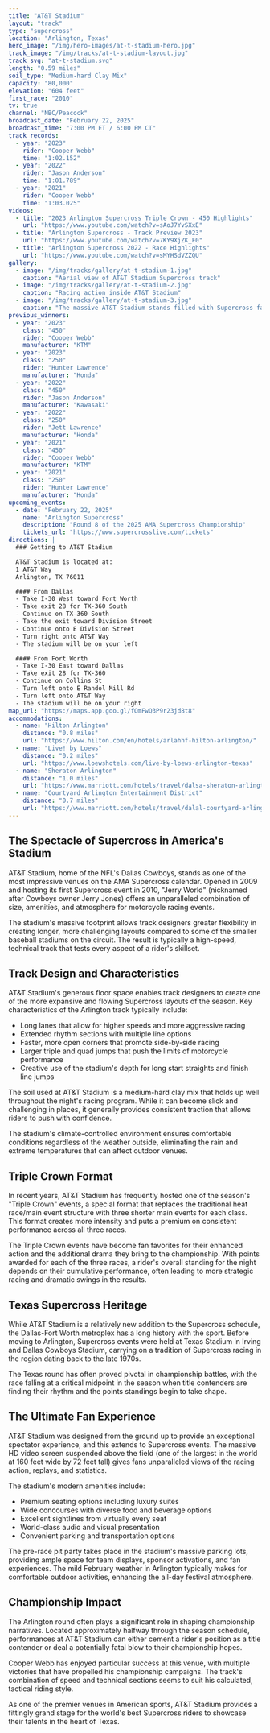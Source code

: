 ```yaml
---
title: "AT&T Stadium"
layout: "track"
type: "supercross"
location: "Arlington, Texas"
hero_image: "/img/hero-images/at-t-stadium-hero.jpg"
track_image: "/img/tracks/at-t-stadium-layout.jpg"
track_svg: "at-t-stadium.svg"
length: "0.59 miles"
soil_type: "Medium-hard Clay Mix"
capacity: "80,000"
elevation: "604 feet"
first_race: "2010"
tv: true
channel: "NBC/Peacock"
broadcast_date: "February 22, 2025"
broadcast_time: "7:00 PM ET / 6:00 PM CT"
track_records:
  - year: "2023"
    rider: "Cooper Webb"
    time: "1:02.152"
  - year: "2022"
    rider: "Jason Anderson"
    time: "1:01.789"
  - year: "2021"
    rider: "Cooper Webb"
    time: "1:03.025"
videos:
  - title: "2023 Arlington Supercross Triple Crown - 450 Highlights"
    url: "https://www.youtube.com/watch?v=sAoJ7YvSXxE"
  - title: "Arlington Supercross - Track Preview 2023"
    url: "https://www.youtube.com/watch?v=7KY9XjZK_F0"
  - title: "Arlington Supercross 2022 - Race Highlights"
    url: "https://www.youtube.com/watch?v=sMYHSdVZZQU"
gallery:
  - image: "/img/tracks/gallery/at-t-stadium-1.jpg"
    caption: "Aerial view of AT&T Stadium Supercross track"
  - image: "/img/tracks/gallery/at-t-stadium-2.jpg"
    caption: "Racing action inside AT&T Stadium"
  - image: "/img/tracks/gallery/at-t-stadium-3.jpg"
    caption: "The massive AT&T Stadium stands filled with Supercross fans"
previous_winners:
  - year: "2023"
    class: "450"
    rider: "Cooper Webb"
    manufacturer: "KTM"
  - year: "2023"
    class: "250"
    rider: "Hunter Lawrence"
    manufacturer: "Honda"
  - year: "2022"
    class: "450"
    rider: "Jason Anderson"
    manufacturer: "Kawasaki"
  - year: "2022"
    class: "250"
    rider: "Jett Lawrence"
    manufacturer: "Honda"
  - year: "2021"
    class: "450"
    rider: "Cooper Webb"
    manufacturer: "KTM"
  - year: "2021"
    class: "250"
    rider: "Hunter Lawrence"
    manufacturer: "Honda"
upcoming_events:
  - date: "February 22, 2025"
    name: "Arlington Supercross"
    description: "Round 8 of the 2025 AMA Supercross Championship"
    tickets_url: "https://www.supercrosslive.com/tickets"
directions: |
  ### Getting to AT&T Stadium

  AT&T Stadium is located at:  
  1 AT&T Way  
  Arlington, TX 76011

  #### From Dallas
  - Take I-30 West toward Fort Worth
  - Take exit 28 for TX-360 South
  - Continue on TX-360 South
  - Take the exit toward Division Street
  - Continue onto E Division Street
  - Turn right onto AT&T Way
  - The stadium will be on your left

  #### From Fort Worth
  - Take I-30 East toward Dallas
  - Take exit 28 for TX-360
  - Continue on Collins St
  - Turn left onto E Randol Mill Rd
  - Turn left onto AT&T Way
  - The stadium will be on your right
map_url: "https://maps.app.goo.gl/fQmFwQ3P9r23jd8t8"
accommodations:
  - name: "Hilton Arlington"
    distance: "0.8 miles"
    url: "https://www.hilton.com/en/hotels/arlahhf-hilton-arlington/"
  - name: "Live! by Loews"
    distance: "0.2 miles"
    url: "https://www.loewshotels.com/live-by-loews-arlington-texas"
  - name: "Sheraton Arlington"
    distance: "1.0 miles"
    url: "https://www.marriott.com/hotels/travel/dalsa-sheraton-arlington-hotel/"
  - name: "Courtyard Arlington Entertainment District"
    distance: "0.7 miles"
    url: "https://www.marriott.com/hotels/travel/dalal-courtyard-arlington-entertainment-district/"
---
```


## The Spectacle of Supercross in America's Stadium

AT&T Stadium, home of the NFL's Dallas Cowboys, stands as one of the most impressive venues on the AMA Supercross calendar. Opened in 2009 and hosting its first Supercross event in 2010, "Jerry World" (nicknamed after Cowboys owner Jerry Jones) offers an unparalleled combination of size, amenities, and atmosphere for motorcycle racing events.

The stadium's massive footprint allows track designers greater flexibility in creating longer, more challenging layouts compared to some of the smaller baseball stadiums on the circuit. The result is typically a high-speed, technical track that tests every aspect of a rider's skillset.

## Track Design and Characteristics

AT&T Stadium's generous floor space enables track designers to create one of the more expansive and flowing Supercross layouts of the season. Key characteristics of the Arlington track typically include:

- Long lanes that allow for higher speeds and more aggressive racing
- Extended rhythm sections with multiple line options
- Faster, more open corners that promote side-by-side racing
- Larger triple and quad jumps that push the limits of motorcycle performance
- Creative use of the stadium's depth for long start straights and finish line jumps

The soil used at AT&T Stadium is a medium-hard clay mix that holds up well throughout the night's racing program. While it can become slick and challenging in places, it generally provides consistent traction that allows riders to push with confidence.

The stadium's climate-controlled environment ensures comfortable conditions regardless of the weather outside, eliminating the rain and extreme temperatures that can affect outdoor venues.

## Triple Crown Format

In recent years, AT&T Stadium has frequently hosted one of the season's "Triple Crown" events, a special format that replaces the traditional heat race/main event structure with three shorter main events for each class. This format creates more intensity and puts a premium on consistent performance across all three races.

The Triple Crown events have become fan favorites for their enhanced action and the additional drama they bring to the championship. With points awarded for each of the three races, a rider's overall standing for the night depends on their cumulative performance, often leading to more strategic racing and dramatic swings in the results.

## Texas Supercross Heritage

While AT&T Stadium is a relatively new addition to the Supercross schedule, the Dallas-Fort Worth metroplex has a long history with the sport. Before moving to Arlington, Supercross events were held at Texas Stadium in Irving and Dallas Cowboys Stadium, carrying on a tradition of Supercross racing in the region dating back to the late 1970s.

The Texas round has often proved pivotal in championship battles, with the race falling at a critical midpoint in the season when title contenders are finding their rhythm and the points standings begin to take shape.

## The Ultimate Fan Experience

AT&T Stadium was designed from the ground up to provide an exceptional spectator experience, and this extends to Supercross events. The massive HD video screen suspended above the field (one of the largest in the world at 160 feet wide by 72 feet tall) gives fans unparalleled views of the racing action, replays, and statistics.

The stadium's modern amenities include:
- Premium seating options including luxury suites
- Wide concourses with diverse food and beverage options
- Excellent sightlines from virtually every seat
- World-class audio and visual presentation
- Convenient parking and transportation options

The pre-race pit party takes place in the stadium's massive parking lots, providing ample space for team displays, sponsor activations, and fan experiences. The mild February weather in Arlington typically makes for comfortable outdoor activities, enhancing the all-day festival atmosphere.

## Championship Impact

The Arlington round often plays a significant role in shaping championship narratives. Located approximately halfway through the season schedule, performances at AT&T Stadium can either cement a rider's position as a title contender or deal a potentially fatal blow to their championship hopes.

Cooper Webb has enjoyed particular success at this venue, with multiple victories that have propelled his championship campaigns. The track's combination of speed and technical sections seems to suit his calculated, tactical riding style.

As one of the premier venues in American sports, AT&T Stadium provides a fittingly grand stage for the world's best Supercross riders to showcase their talents in the heart of Texas.